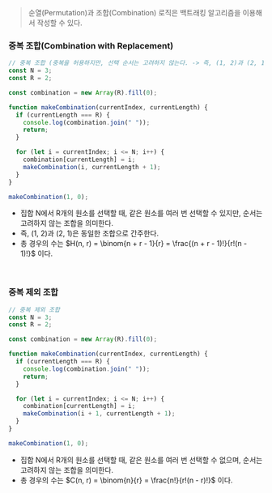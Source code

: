 > 순열(Permutation)과 조합(Combination) 로직은 백트래킹 알고리즘을 이용해서 작성할 수 있다.

### 중복 조합(Combination with Replacement)

```javascript
// 중복 조합 (중복을 허용하지만, 선택 순서는 고려하지 않는다. -> 즉, (1, 2)과 (2, 1)은 동일한 조합으로 간주)
const N = 3;
const R = 2;

const combination = new Array(R).fill(0);

function makeCombination(currentIndex, currentLength) {
  if (currentLength === R) {
    console.log(combination.join(" "));
    return;
  }

  for (let i = currentIndex; i <= N; i++) {
    combination[currentLength] = i;
    makeCombination(i, currentLength + 1);
  }
}

makeCombination(1, 0);
```

- 집합 N에서 R개의 원소를 선택할 때, 같은 원소를 여러 번 선택할 수 있지만, 순서는 고려하지 않는 조합을 의미한다.
- 즉, (1, 2)과 (2, 1)은 동일한 조합으로 간주한다.
- 총 경우의 수는 $H(n, r) = \binom{n + r - 1}{r} = \frac{(n + r - 1)!}{r!(n - 1)!}$ 이다.

<br />

### 중복 제외 조합

```javascript
// 중복 제외 조합
const N = 3;
const R = 2;

const combination = new Array(R).fill(0);

function makeCombination(currentIndex, currentLength) {
  if (currentLength === R) {
    console.log(combination.join(" "));
    return;
  }

  for (let i = currentIndex; i <= N; i++) {
    combination[currentLength] = i;
    makeCombination(i + 1, currentLength + 1);
  }
}

makeCombination(1, 0);
```

- 집합 N에서 R개의 원소를 선택할 때, 같은 원소를 여러 번 선택할 수 없으며, 순서는 고려하지 않는 조합을 의미한다.
- 총 경우의 수는 $C(n, r) = \binom{n}{r} = \frac{n!}{r!(n - r)!}$ 이다.
